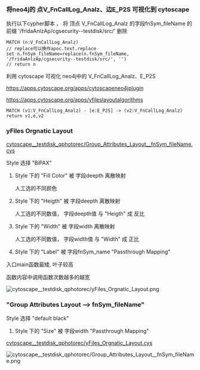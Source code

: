 ### 将neo4j的 点V_FnCallLog_Analz、边E_P2S 可视化到 cytoscape
执行以下cypher脚本 ， 将 顶点 V_FnCallLog_Analz 的字段fnSym_fileName 的前缀 '/fridaAnlzAp/cgsecurity--testdisk/src/' 删除

```cypher
MATCH (n:V_FnCallLog_Analz) 
// replace可以换作apoc.text.replace
set n.fnSym_fileName=replace(n.fnSym_fileName, '/fridaAnlzAp/cgsecurity--testdisk/src/', '') 
// return n
```

利用 cytoscape 可视化 neo4j中的 V_FnCallLog_Analz、E_P2S


https://apps.cytoscape.org/apps/cytoscapeneo4jplugin


https://apps.cytoscape.org/apps/yfileslayoutalgorithms


```cypher
MATCH (v1:V_FnCallLog_Analz) - [e:E_P2S] -> (v2:V_FnCallLog_Analz) return v1,e,v2
```


###  yFiles Orgnatic Layout

[cytoscape__testdisk_qphotorec/Group_Attributes_Layout__fnSym_fileName.cys](http://giteaz:3000/frida_analyze_app_src/analyze_by_graph/src/branch/main/visual/cytoscape__testdisk_qphotorec/Group_Attributes_Layout__fnSym_fileName.cys)



Style  选择 "BiPAX"

1.  Style 下的 "Fill Color" 被 字段deepth  离散映射 

     人工选的不同颜色


2.  Style 下的 "Heigth" 被 字段deepth 离散映射 

     人工选的不同数值， 字段deepth值  与 "Heigth" 成 反比


3.  Style 下的 "Width" 被 字段width 离散映射 

     人工选的不同数值， 字段width值  与 "Width" 成 正比


4.  Style 下的 "Label" 被 字段fnSym_name  "Passthrough Mapping" 



入口main函数最矮, 叶子较高

函数内容中调用函数次数越多的越宽



![cytoscape__testdisk_qphotorec/yFiles_Orgnatic_Layout.png](http://giteaz:3000/frida_analyze_app_src/analyze_by_graph/raw/branch/main/visual/cytoscape__testdisk_qphotorec/yFiles_Orgnatic_Layout.png)


###  "Group Attributes Layout --> fnSym_fileName"


Style  选择 "default black"

1.  Style 下的 "Size" 被 字段width "Passthrough Mapping" 



[cytoscape__testdisk_qphotorec/yFiles_Orgnatic_Layout.cys](http://giteaz:3000/frida_analyze_app_src/analyze_by_graph/src/branch/main/visual/cytoscape__testdisk_qphotorec/yFiles_Orgnatic_Layout.cys)



![cytoscape__testdisk_qphotorec/Group_Attributes_Layout__fnSym_fileName.png](http://giteaz:3000/frida_analyze_app_src/analyze_by_graph/raw/branch/main/visual/cytoscape__testdisk_qphotorec/Group_Attributes_Layout__fnSym_fileName.png)